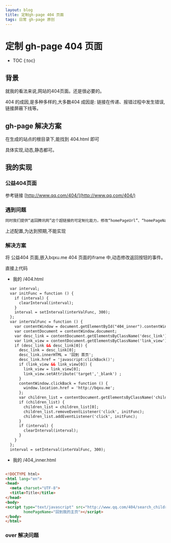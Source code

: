 ```yaml
---
layout: blog
title: 定制gh-page 404 页面
tags: 日常 gh-page 原创
---
```


# 定制 gh-page 404 页面

* TOC
{:toc}

## 背景

就我的看法来说,网站的404页面。还是很必要的。

404 的成因,是多种多样的,大多数404 成因是: 链接在传递、报错过程中发生错误,链接屏蔽下线等。


## gh-page 解决方案

在生成的站点的根目录下,能找到 404.html 即可

具体实现,动态,静态都可。

## 我的实现

### 公益404页面

参考链接 [http://www.qq.com/404/](http://www.qq.com/404/)

### 遇到问题

```html
同时我们提供“返回腾讯网”这个超链接的可定制化能力，修改“homePageUrl”、“homePageName”两个参数即可。
```

上述配置,为达到预期,不能实现

### 解决方案

将 公益404 页面,嵌入bqxu.me 404 页面的iframe 中,动态修改返回按钮的事件。

直接上代码

* 我的 /404.html

```html
  var interval;
  var initFunc = function () {
    if (interval) {
      clearInterval(interval);
    }
    interval = setInterval(interValFunc, 300);
  };
  var interValFunc = function () {
    var contentWindow = document.getElementById("404_inner").contentWindow;
    var contentDocument = contentWindow.document;
    var desc_link = contentDocument.getElementsByClassName('desc_link');
    var link_view = contentDocument.getElementsByClassName('link_view');
    if (desc_link && desc_link[0]) {
      desc_link = desc_link[0];
      desc_link.innerHTML = '回到 首页';
      desc_link.href = 'javascript:clickBack()';
      if (link_view && link_view[0]) {
        link_view = link_view[0];
        link_view.setAttribute('target','_blank') ;
      }
      contentWindow.clickBack = function () {
        window.location.href = 'http://bqxu.me';
      };
      var children_list = contentDocument.getElementsByClassName('children_list');
      if (children_list) {
        children_list = children_list[0];
        children_list.removeEventListener('click', initFunc);
        children_list.addEventListener('click', initFunc);
      }
      if (interval) {
        clearInterval(interval);
      }
    }
  };
  interval = setInterval(interValFunc, 300);
```

* 我的 /404_inner.html

```html

<!DOCTYPE html>
<html lang="en">
<head>
  <meta charset="UTF-8">
  <title>Title</title>
</head>
<body>
<script type="text/javascript" src="http://www.qq.com/404/search_children.js" charset="utf-8" homePageUrl="http://bqxu.me"
        homePageName="回到我的主页"></script>
</body>
</html>

```

### over 解决问题
